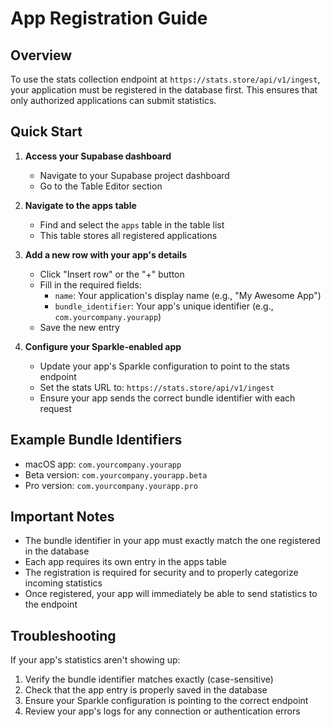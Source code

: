 # App Registration Guide

## Overview

To use the stats collection endpoint at `https://stats.store/api/v1/ingest`, your application must be registered in the database first. This ensures that only authorized applications can submit statistics.

## Quick Start

1. **Access your Supabase dashboard**
   - Navigate to your Supabase project dashboard
   - Go to the Table Editor section

2. **Navigate to the apps table**
   - Find and select the `apps` table in the table list
   - This table stores all registered applications

3. **Add a new row with your app's details**
   - Click "Insert row" or the "+" button
   - Fill in the required fields:
     - `name`: Your application's display name (e.g., "My Awesome App")
     - `bundle_identifier`: Your app's unique identifier (e.g., `com.yourcompany.yourapp`)
   - Save the new entry

4. **Configure your Sparkle-enabled app**
   - Update your app's Sparkle configuration to point to the stats endpoint
   - Set the stats URL to: `https://stats.store/api/v1/ingest`
   - Ensure your app sends the correct bundle identifier with each request

## Example Bundle Identifiers

- macOS app: `com.yourcompany.yourapp`
- Beta version: `com.yourcompany.yourapp.beta`
- Pro version: `com.yourcompany.yourapp.pro`

## Important Notes

- The bundle identifier in your app must exactly match the one registered in the database
- Each app requires its own entry in the apps table
- The registration is required for security and to properly categorize incoming statistics
- Once registered, your app will immediately be able to send statistics to the endpoint

## Troubleshooting

If your app's statistics aren't showing up:

1. Verify the bundle identifier matches exactly (case-sensitive)
2. Check that the app entry is properly saved in the database
3. Ensure your Sparkle configuration is pointing to the correct endpoint
4. Review your app's logs for any connection or authentication errors

